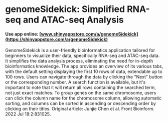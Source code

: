 # genomeSidekick: Simplified RNA-seq and ATAC-seq Analysis

#### Use app online: __[www.shinyappstore.com/a/genomeSidekick](https://shinyappstore.com/a/genomeSidekick)__

GenomeSidekick is a user-friendly bioinformatics application tailored for beginners to visualize their data, specifically RNA-seq and ATAC-seq data. It simplifies the data analysis process, eliminating the need for in-depth bioinformatics knowledge. The app provides an overview of its various tabs, with the default setting displaying the first 10 rows of data, extendable up to 100 rows. Users can navigate through the data by clicking the "Next" button or the corresponding number. A search function is available, but it's important to note that it will return all rows containing the searched term, not just exact matches. To group genes on the same chromosome, users can click the column name for the chromosome column, allowing automatic sorting, and columns can be sorted in ascending or descending order by clicking on their titles. Original article: Junjie Chen et al. Front Bioinform. 2022 Jul 18:2:831025.
